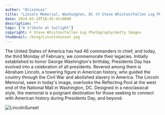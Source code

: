 ```yaml
---
author: "AlisonLai"
title: "Lincoln Memorial, Washington, DC (© Steve Whiston/Fallen Log Photography/Getty Images)"
date: 2024-02-19T18:45:41+0800
description: ""
tags: ["A tribute at twilight"]
copyright: © Steve Whiston/Fallen Log Photography/Getty Images
thumbnail: /bing/LincolnSunset.jpg
---
```


The United States of America has had 46 commanders in chief, and today, the third Monday of February, we commemorate their legacies. Initially established to honor George Washington's birthday, Presidents Day has evolved into a celebration of all presidents. Revered among them is Abraham Lincoln, a towering figure in American history, who guided the country through the Civil War and abolished slavery in America. The Lincoln Memorial, seen in today's image, overlooks the Reflecting Pool at the west end of the National Mall in Washington, DC. Designed in a neoclassical style, the memorial is a poignant destination for those seeking to connect with American history during Presidents Day, and beyond.

![LincolnSunset](/bing/LincolnSunset.jpg)